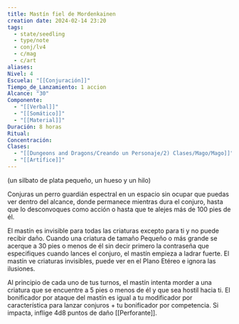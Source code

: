 ```yaml
---
title: Mastín fiel de Mordenkainen
creation date: 2024-02-14 23:20
tags:
  - state/seedling
  - type/note
  - conj/lv4
  - c/mag
  - c/art
aliases: 
Nivel: 4
Escuela: "[[Conjuración]]"
Tiempo_de_Lanzamiento: 1 accion
Alcance: "30"
Componente:
  - "[[Verbal]]"
  - "[[Somático]]"
  - "[[Material]]"
Duración: 8 horas
Ritual: 
Concentración: 
Clases:
  - "[[Dungeons and Dragons/Creando un Personaje/2) Clases/Mago/Mago]]"
  - "[[Artífice]]"
---
```

(un silbato de plata pequeño, un hueso y un hilo)

Conjuras un perro guardián espectral en un espacio sin ocupar que puedas ver dentro del alcance, donde permanece mientras dura el conjuro, hasta que lo desconvoques como acción o hasta que te alejes más de 100 pies de él.

El mastín es invisible para todas las criaturas excepto para ti y no puede recibir daño. Cuando una criatura de tamaño Pequeño o más grande se acerque a 30 pies o menos de él sin decir primero la contraseña que especifiques cuando lances el conjuro, el mastín empieza a ladrar fuerte. El mastín ve criaturas invisibles, puede ver en el Plano Etéreo e ignora las ilusiones.

Al principio de cada uno de tus turnos, el mastín intenta morder a una criatura que se encuentre a 5 pies o menos de él y que sea hostil hacia ti. El bonificador por ataque del mastín es igual a tu modificador por característica para lanzar conjuros + tu bonificador por competencia. Si impacta, inflige 4d8 puntos de daño [[Perforante]].
